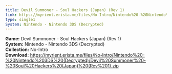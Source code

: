 ```yaml
---
title: Devil Summoner - Soul Hackers (Japan) (Rev 1)
link: https://myrient.erista.me/files/No-Intro/Nintendo%20-%20Nintendo%203DS%20(Decrypted)/Devil%20Summoner%20-%20Soul%20Hackers%20(Japan)%20(Rev%201).zip
type: single1
System: Nintendo - Nintendo 3DS (Decrypted)
---
```

<b>Game:</b> Devil Summoner - Soul Hackers (Japan) (Rev 1)<br>
<b>System:</b> Nintendo - Nintendo 3DS (Decrypted)<br>
<b>Collection:</b> No-Intro<br>
<b>Download:</b> https://myrient.erista.me/files/No-Intro/Nintendo%20-%20Nintendo%203DS%20(Decrypted)/Devil%20Summoner%20-%20Soul%20Hackers%20(Japan)%20(Rev%201).zip